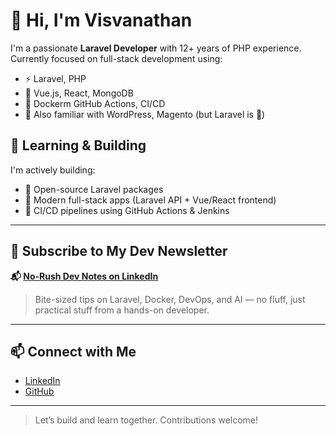# 👋 Hi, I'm Visvanathan

I'm a passionate **Laravel Developer** with 12+ years of PHP experience.  
Currently focused on full-stack development using:

- ⚡ Laravel, PHP
- 🎨 Vue.js, React, MongoDB
- 🔧 Dockerm GitHub Actions, CI/CD
- 💬 Also familiar with WordPress, Magento (but Laravel is 💖)

## 🌱 Learning & Building
I'm actively building:
- 🧩 Open-source Laravel packages
- 🚀 Modern full-stack apps (Laravel API + Vue/React frontend)
- 🧪 CI/CD pipelines using GitHub Actions & Jenkins

---

## 📰 Subscribe to My Dev Newsletter

**📬 [No-Rush Dev Notes on LinkedIn](https://www.linkedin.com/newsletters/no-rush-dev-notes-7330225578857455616/)**  
> Bite-sized tips on Laravel, Docker, DevOps, and AI — no fluff, just practical stuff from a hands-on developer.

---

## 📫 Connect with Me
- [LinkedIn](https://www.linkedin.com/in/visvanathan-d)
- [GitHub](https://github.com/Visvanathan)

---
> Let’s build and learn together. Contributions welcome!
